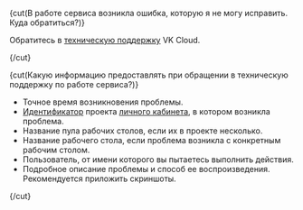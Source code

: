 {cut(В работе сервиса возникла ошибка, которую я не могу исправить. Куда обратиться?)}

Обратитесь в [техническую поддержку](/ru/contacts) VK Cloud.

{/cut}

{cut(Какую информацию предоставлять при обращении в техническую поддержку по работе сервиса?)}

- Точное время возникновения проблемы.
- [Идентификатор](/ru/tools-for-using-services/account/instructions/project-settings/manage#poluchenie_identifikatora_proekta) проекта [личного кабинета](https://msk.cloud.vk.com/app), в котором возникла проблема.
- Название пула рабочих столов, если их в проекте несколько.
- Название рабочего стола, если проблема возникла с конкретным рабочим столом.
- Пользователь, от имени которого вы пытаетесь выполнить действия.
- Подробное описание проблемы и способ ее воспроизведения. Рекомендуется приложить скриншоты.

{/cut}
